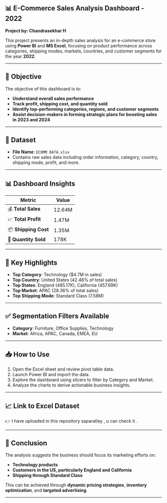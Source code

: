 ## 📊 **E-Commerce Sales Analysis Dashboard - 2022**
**Project by: Chandrasekhar H**

This project presents an in-depth sales analysis for an e-commerce store using **Power BI** and **MS Excel**, focusing on product performance across categories, shipping modes, markets, countries, and customer segments for the year **2022**.

---

## 📌 **Objective**

The objective of this dashboard is to:

- **Understand overall sales performance**
- **Track profit, shipping cost, and quantity sold**
- **Identify top-performing categories, regions, and customer segments**
- **Assist decision-makers in forming strategic plans for boosting sales in 2023 and 2024**

---

## 📁 **Dataset**

- **File Name**: `ECOMM DATA.xlsx`  
- Contains raw sales data including order information, category, country, shipping mode, profit, and more.

---

## 📊 **Dashboard Insights**

| **Metric**            | **Value** |
|-----------------------|-----------|
| 💰 **Total Sales**     | 12.64M    |
| 📈 **Total Profit**    | 1.47M     |
| 📦 **Shipping Cost**   | 1.35M     |
| 🔢 **Quantity Sold**   | 178K      |

---

## 📍 **Key Highlights**

- **Top Category**: Technology ($4.7M in sales)  
- **Top Country**: United States (42.46% of total sales)  
- **Top States**: England (485.17K), California (457.69K)  
- **Top Market**: APAC (28.36% of total sales)  
- **Top Shipping Mode**: Standard Class (7.58M)

---

## ✅ **Segmentation Filters Available**

- **Category**: Furniture, Office Supplies, Technology  
- **Market**: Africa, APAC, Canada, EMEA, EU

---

## 📥 **How to Use**

1. Open the Excel sheet and review pivot table data.  
2. Launch Power BI and import the data.  
3. Explore the dashboard using slicers to filter by Category and Market.  
4. Analyze the charts to derive actionable business insights.

---

## 📈 **Link to Excel Dataset**

👉 I have uploaded in this repository saparatley , u can check it . 

---

## 📌 **Conclusion**

The analysis suggests the business should focus its marketing efforts on:

- **Technology products**  
- **Customers in the US, particularly England and California**  
- **Shipping through Standard Class**

This can be achieved through **dynamic pricing strategies**, **inventory optimization**, and **targeted advertising**.

---
